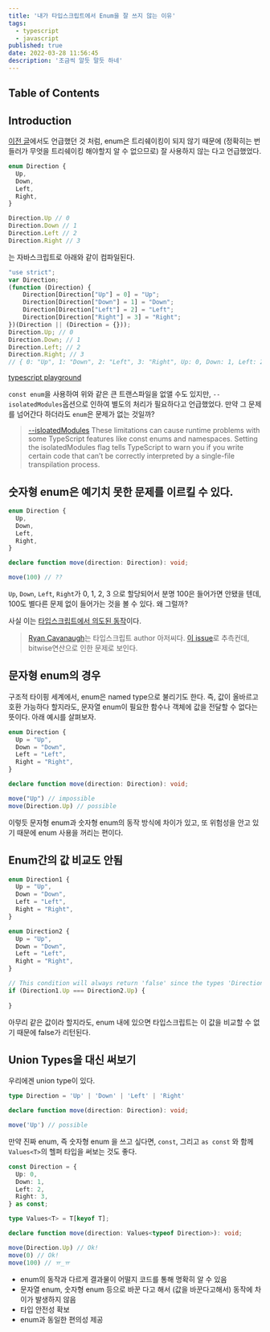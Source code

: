 ```yaml
---
title: '내가 타입스크립트에서 Enum을 잘 쓰지 않는 이유'
tags:
  - typescript
  - javascript
published: true
date: 2022-03-28 11:56:45
description: '조금씩 알듯 말듯 하네'
---
```


## Table of Contents

## Introduction


[이전 글](/2020/09/typescript-enum-not-treeshaked)에서도 언급했던 것 처럼, enum은 트리쉐이킹이 되지 않기 때문에 (정확히는 번들러가 무엇을 트리쉐이킹 해야할지 알 수 없으므로) 잘 사용하지 않는 다고 언급했었다.

```typescript
enum Direction {
  Up,
  Down,
  Left,
  Right,
}

Direction.Up // 0
Direction.Down // 1
Direction.Left // 2
Direction.Right // 3
```

는 자바스크립트로 아래와 같이 컴파일된다.

```javascript
"use strict";
var Direction;
(function (Direction) {
    Direction[Direction["Up"] = 0] = "Up";
    Direction[Direction["Down"] = 1] = "Down";
    Direction[Direction["Left"] = 2] = "Left";
    Direction[Direction["Right"] = 3] = "Right";
})(Direction || (Direction = {}));
Direction.Up; // 0
Direction.Down; // 1
Direction.Left; // 2
Direction.Right; // 3
// { 0: "Up", 1: "Down", 2: "Left", 3: "Right", Up: 0, Down: 1, Left: 2, Right: 3 }
```

[typescript playground](https://www.typescriptlang.org/play?#code/KYOwrgtgBAIglgJ2AYwC5wPYigbwFBRQCqADgDQGwYDuIFhAMsAGar1QBKcA5gBZt4AvnjzwkaTCAB0pKAHo5UAAyjEKdFikwa2BVACMq8RulNW8xQCYj6yVK59UFqAGYgA)

`const enum`을 사용하여 위와 같은 큰 트랜스파일을 없앨 수도 있지만, `--isolatedModules`옵션으로 인하여 별도의 처리가 필요하다고 언급했었다. 만약 그 문제를 넘어간다 하더라도 `enum`은 문제가 없는 것일까?

> [--isloatedModules](https://www.typescriptlang.org/tsconfig#isolatedModules) These limitations can cause runtime problems with some TypeScript features like const enums and namespaces. Setting the isolatedModules flag tells TypeScript to warn you if you write certain code that can’t be correctly interpreted by a single-file transpilation process.

## 숫자형 enum은 예기치 못한 문제를 이르킬 수 있다.

```typescript
enum Direction {
  Up,
  Down,
  Left,
  Right,
}

declare function move(direction: Direction): void;

move(100) // ??
```

`Up`, `Down`, `Left`, `Right`가 0, 1, 2, 3 으로 할당되어서 분명 100은 들어가면 안됐을 텐데, 100도 별다른 문제 없이 들어가는 것을 볼 수 있다. 왜 그럴까?

사실 이는 [타입스크립트에서 의도된 동작](https://github.com/microsoft/TypeScript/issues/38294#event-3305063822)이다.

> [Ryan Cavanaugh](https://github.com/RyanCavanaugh)는 타입스크립트 author 아저씨다. [이 issue](https://github.com/microsoft/TypeScript/issues/26362)로 추측컨데, bitwise연산으로 인한 문제로 보인다.

## 문자형 enum의 경우


구조적 타이핑 세계에서, enum은 named type으로 불리기도 한다. 즉, 값이 올바르고 호환 가능하다 할지라도, 문자열 enum이 필요한 함수나 객체에 값을 전달할 수 없다는 뜻이다. 아래 예시를 살펴보자.

```typescript
enum Direction {
  Up = "Up",
  Down = "Down",
  Left = "Left",
  Right = "Right",
}

declare function move(direction: Direction): void;

move("Up") // impossible
move(Direction.Up) // possible
```

이렇듯 문자형 enum과 숫자형 enum의 동작 방식에 차이가 있고, 또 위험성을 안고 있기 때문에 enum 사용을 꺼리는 편이다.

## Enum간의 값 비교도 안됨

```typescript
enum Direction1 {
  Up = "Up",
  Down = "Down",
  Left = "Left",
  Right = "Right",
}

enum Direction2 {
  Up = "Up",
  Down = "Down",
  Left = "Left",
  Right = "Right",
}

// This condition will always return 'false' since the types 'Direction1.Up' and 'Direction2.Up' have no overlap.
if (Direction1.Up === Direction2.Up) {
  
}
```

아무리 같은 값이라 할지라도, enum 내에 있으면 타입스크립트는 이 값을 비교할 수 없기 때문에 false가 리턴된다.

## Union Types을 대신 써보기

우리에겐 union type이 있다.

```typescript
type Direction = 'Up' | 'Down' | 'Left' | 'Right'

declare function move(direction: Direction): void;

move('Up') // possible
```

만약 진짜 enum, 즉 숫자형 enum 을 쓰고 싶다면, `const`, 그리고 `as const` 와 함께 `Values<T>`의 헬퍼 타입을 써보는 것도 좋다.

```typescript
const Direction = {
  Up: 0,
  Down: 1,
  Left: 2,
  Right: 3,
} as const;

type Values<T> = T[keyof T];

declare function move(direction: Values<typeof Direction>): void;

move(Direction.Up) // Ok!
move(0) // Ok!
move(100) // ㅠ_ㅠ
```

- enum의 동작과 다르게 결과물이 어떨지 코드를 통해 명확히 알 수 있음
- 문자열 enum, 숫자형 enum 등으로 바꾼 다고 해서 (값을 바꾼다고해서) 동작에 차이가 발생하지 않음
- 타입 안전성 확보
- enum과 동일한 편의성 제공

